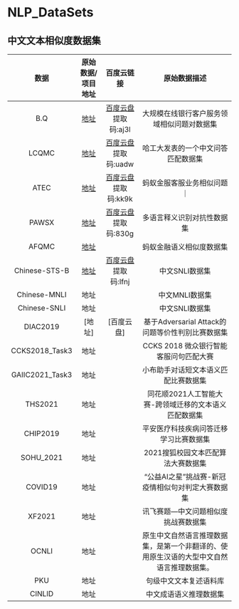 # NLP_DataSets
## 中文文本相似度数据集
| 数据 |  原始数据/项目地址 | 百度云链接|	原始数据描述|
| :-----: | :-------: | :-------: | :-----: |
|B.Q|[地址](http://icrc.hitsz.edu.cn/info/1037/1162.htm)|[百度云盘](https://pan.baidu.com/s/1okb0M-nqj-PS8JtBXlFqJg)<br> 提取码:aj3l|大规模在线银行客户服务领域相似问题对数据集|
|LCQMC	|[地址](https://aclanthology.org/C18-1166.pdf) |[百度云盘](https://pan.baidu.com/s/1MR0mifvJ9BxxSkfbgHg-4w)<br> 提取码:uadw|哈工大发表的一个中文问答匹配数据集|
|ATEC |[地址](https://github.com/IceFlameWorm/NLP_Datasets/tree/master/ATEC) |[百度云盘](https://pan.baidu.com/s/1j8l1a6tfa0Qa3TZPcUrHWg)<br> 提取码:kk9k|蚂蚁金服客服业务相似问题｜
|PAWSX	|[地址](https://github.com/google-research-datasets/paws) |[百度云盘](https://pan.baidu.com/s/1NynqV_nH3PYVFVDFKkTDhA)<br> 提取码:830g|多语言释义识别对抗性数据集|
|AFQMC	|[地址](https://tianchi.aliyun.com/dataset/dataDetail?dataId=106411) |	|蚂蚁金融语义相似度数据集
|Chinese-STS-B	|[地址](https://github.com/pluto-junzeng/CNSD)|[百度云盘](https://pan.baidu.com/s/1-q9eFaVcdrg4C7WY9Tby9A)<br> 提取码:lfnj|中文SNLI数据集|
|Chinese-MNLI	|地址|	|中文MNLI数据集|
|Chinese-SNLI	|地址|	|中文SNLI数据集|
|DIAC2019	|[地址]|[百度云盘]|基于Adversarial Attack的问题等价性判别比赛数据集|
|CCKS2018_Task3	|地址|	|CCKS 2018 微众银行智能客服问句匹配大赛|
|GAIIC2021_Task3	|地址|	|小布助手对话短文本语义匹配比赛数据集|
|THS2021	|地址|	|同花顺2021人工智能大赛-跨领域迁移的文本语义匹配数据集|
|CHIP2019	|地址|	|平安医疗科技疾病问答迁移学习比赛数据集|
|SOHU_2021	|地址|	|2021搜狐校园文本匹配算法大赛数据集|
|COVID19	|地址|	|“公益AI之星”挑战赛-新冠疫情相似句对判定大赛数据集|
|XF2021	|地址|	|讯飞赛题—中文问题相似度挑战赛数据集|
|OCNLI	|地址|	|原生中文自然语言推理数据集，是第一个非翻译的、使用原生汉语的大型中文自然语言推理数据集。|
|PKU	|地址|	|句级中文文本复述语料库|
|CINLID	|地址|	|中文成语语义推理数据集|
